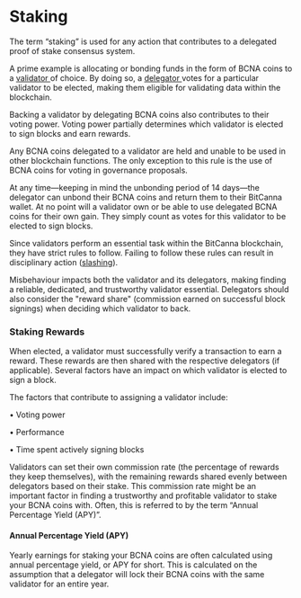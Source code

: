 # Staking

The term “staking” is used for any action that contributes to a delegated proof of stake consensus system.&#x20;

A prime example is allocating or bonding funds in the form of BCNA coins to a [validator ](validators-and-delegators.md#validators)of choice. By doing so, a [delegator ](validators-and-delegators.md#delegators)votes for a particular validator to be elected, making them eligible for validating data within the blockchain.&#x20;

Backing a validator by delegating BCNA coins also contributes to their voting power. Voting power partially determines which validator is elected to sign blocks and earn rewards.&#x20;

Any BCNA coins delegated to a validator are held and unable to be used in other blockchain functions. The only exception to this rule is the use of BCNA coins for voting in governance proposals.

At any time—keeping in mind the unbonding period of 14 days—the delegator can unbond their BCNA coins and return them to their BitCanna wallet. At no point will a validator own or be able to use delegated BCNA coins for their own gain. They simply count as votes for this validator to be elected to sign blocks.

Since validators perform an essential task within the BitCanna blockchain, they have strict rules to follow. Failing to follow these rules can result in disciplinary action ([slashing](slashing.md)).&#x20;

Misbehaviour impacts both the validator and its delegators, making finding a reliable, dedicated, and trustworthy validator essential. Delegators should also consider the "reward share" (commission earned on successful block signings) when deciding which validator to back.



### Staking Rewards&#xD;

When elected, a validator must successfully verify a transaction to earn a reward. These rewards are then shared with the respective delegators (if applicable). Several factors have an impact on which validator is elected to sign a block.&#x20;

The factors that contribute to assigning a validator include:&#x20;

• Voting power&#x20;

• Performance&#x20;

• Time spent actively signing blocks

Validators can set their own commission rate (the percentage of rewards they keep themselves), with the remaining rewards shared evenly between delegators based on their stake. This commission rate might be an important factor in finding a trustworthy and profitable validator to stake your BCNA coins with. Often, this is referred to by the term “Annual Percentage Yield (APY)”.



#### Annual Percentage Yield (APY)&#xD;

Yearly earnings for staking your BCNA coins are often calculated using annual percentage yield, or APY for short. This is calculated on the assumption that a delegator will lock their BCNA coins with the same validator for an entire year.

